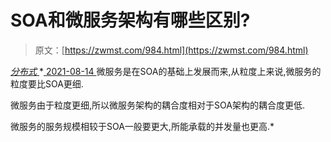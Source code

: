 <!--yml
category: 未分类
date: 0001-01-01 00:00:00
--->

# SOA和微服务架构有哪些区别?

> 原文：[https://zwmst.com/984.html](https://zwmst.com/984.html)

   [ *分布式* ](https://zwmst.com/%e5%88%86%e5%b8%83%e5%bc%8f)*[ <time datetime="2021-08-14T09:53:43+08:00"> 2021-08-14 </time> ](https://zwmst.com/984.html)  微服务是在SOA的基础上发展而来,从粒度上来说,微服务的粒度要比SOA更细.

微服务由于粒度更细,所以微服务架构的耦合度相对于SOA架构的耦合度更低.

微服务的服务规模相较于SOA一般要更大,所能承载的并发量也更高.*